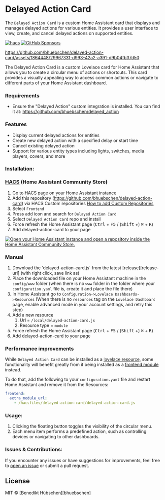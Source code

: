 # Delayed Action Card

The `Delayed Action Card` is a custom Home Assistant card that displays and manages delayed actions for various entities. It provides a user interface to view, create, and cancel delayed actions on supported entities.

[![hacs][hacs-image]][hacs-url]
[![GitHub Sponsors][gh-sponsors-image]][gh-sponsors-url]

https://github.com/bhuebschen/delayed-action-card/assets/1864448/29967331-d993-42a2-a391-d9b04fb37d50

The Delayed Action Card is a custom Lovelace card for Home Assistant that allows you to create a circular menu of actions or shortcuts. This card provides a visually appealing way to access common actions or navigate to different parts of your Home Assistant dashboard.

### Requirements

- Ensure the "Delayed Action" custom integration is installed. You can find it at: https://github.com/bhuebschen/delayed_action

### Features

- Display current delayed actions for entities
- Create new delayed action with a specified delay or start time
- Cancel existing delayed action
- Support for various entity types including lights, switches, media players, covers, and more

### Installation:

### [HACS](hacs) (Home Assistant Community Store)

1. Go to HACS page on your Home Assistant instance
1. Add this repository (https://github.com/bhuebschen/delayed-action-card) via HACS Custom repositories [How to add Custom Repositories](https://hacs.xyz/docs/faq/custom_repositories/)
1. Select `Frontend`
1. Press add icon and search for `Delayed Action Card`
1. Select `Delayed Action Card` repo and install
1. Force refresh the Home Assistant page (<kbd>Ctrl</kbd> + <kbd>F5</kbd> / (<kbd>Shift</kbd> +) <kbd>⌘</kbd> + <kbd>R</kbd>)
1. Add delayed-action-card to your page

[![Open your Home Assistant instance and open a repository inside the Home Assistant Community Store.](https://my.home-assistant.io/badges/hacs_repository.svg)](https://my.home-assistant.io/redirect/hacs_repository/?owner=bhuebschen&repository=delayed-action-card&category=plugin)

### Manual

1. Download the 'delayed-action-card.js' from the latest [release][release-url] (with right click, save link as)
1. Place the downloaded file on your Home Assistant machine in the `config/www` folder (when there is no `www` folder in the folder where your `configuration.yaml` file is, create it and place the file there)
1. In Home Assistant go to `Configuration->Lovelace Dashboards->Resources` (When there is no `resources` tag on the `Lovelace Dashboard` page, enable advanced mode in your account settings, and retry this step)
1. Add a new resource
   1. Url = `/local/delayed-action-card.js`
   1. Resource type = `module`
1. Force refresh the Home Assistant page (<kbd>Ctrl</kbd> + <kbd>F5</kbd> / (<kbd>Shift</kbd> +) <kbd>⌘</kbd> + <kbd>R</kbd>)
1. Add delayed-action-card to your page

### Performance improvements

While `Delayed Action Card` can be installed as a [lovelace resource](https://www.home-assistant.io/lovelace/dashboards/#resources), some functionality will benefit greatly from it being installed as a [frontend module](https://www.home-assistant.io/integrations/frontend/#extra_module_url) instead.

To do that, add the following to your `configuration.yaml` file and restart Home Assistant and remove it from the Resources:

```yaml
frontend:
  extra_module_url:
    - /hacsfiles/delayed-action-card/delayed-action-card.js
```


### Usage:
1. Clicking the floating button toggles the visibility of the circular menu.
2. Each menu item performs a predefined action, such as controlling devices or navigating to other dashboards.

### Issues & Contributions:
If you encounter any issues or have suggestions for improvements, feel free to [open an issue](https://github.com/bhuebschen/delayed-action-card/issues) or submit a pull request.

## License

MIT © [Benedikt Hübschen][bhuebschen]

<!-- Badges -->

[hacs-url]: https://github.com/hacs/integration
[hacs-image]: https://img.shields.io/badge/hacs-custom-orange.svg?style=flat-square
[gh-sponsors-url]: https://github.com/sponsors/bhuebschen
[gh-sponsors-image]: https://img.shields.io/github/sponsors/bhuebschen?style=flat-square

<!-- References -->

[preview]: https://github.com/bhuebschen/delayed-action-card/assets/1864448/29967331-d993-42a2-a391-d9b04fb37d50
[home-assistant]: https://www.home-assistant.io/
[hacs]: https://hacs.xyz
[latest-release]: https://github.com/bhuebschen/delayed-action-card/releases/latest
[ha-scripts]: https://www.home-assistant.io/docs/scripts/
[edit-readme]: https://github.com/bhuebschen/delayed-action-card/edit/master/README.md
